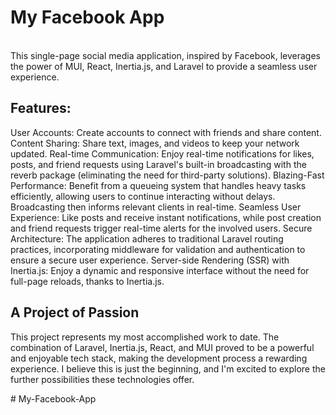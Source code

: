 <h1>My Facebook App</h1>
<br>
This single-page social media application, inspired by Facebook, leverages the power of MUI, React, Inertia.js, and Laravel to provide a seamless user experience.

## Features:

User Accounts: Create accounts to connect with friends and share content.
Content Sharing: Share text, images, and videos to keep your network updated.
Real-time Communication: Enjoy real-time notifications for likes, posts, and friend requests using Laravel's built-in broadcasting with the reverb package (eliminating the need for third-party solutions).
Blazing-Fast Performance: Benefit from a queueing system that handles heavy tasks efficiently, allowing users to continue interacting without delays. Broadcasting then informs relevant clients in real-time.
Seamless User Experience: Like posts and receive instant notifications, while post creation and friend requests trigger real-time alerts for the involved users.
Secure Architecture: The application adheres to traditional Laravel routing practices, incorporating middleware for validation and authentication to ensure a secure user experience.
Server-side Rendering (SSR) with Inertia.js: Enjoy a dynamic and responsive interface without the need for full-page reloads, thanks to Inertia.js.


## A Project of Passion

This project represents my most accomplished work to date. The combination of Laravel, Inertia.js, React, and MUI proved to be a powerful and enjoyable tech stack, making the development process a rewarding experience. I believe this is just the beginning, and I'm excited to explore the further possibilities these technologies offer.

#   M y - F a c e b o o k - A p p 
 
 
